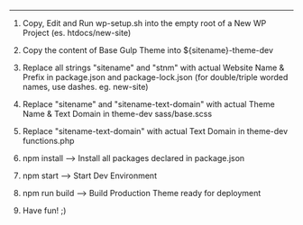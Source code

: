 ------------------------------

1) Copy, Edit and Run wp-setup.sh into the empty root of a New WP Project (es. htdocs/new-site)

2) Copy the content of Base Gulp Theme into ${sitename}-theme-dev

3) Replace all strings "sitename" and "stnm" with actual Website Name & Prefix in package.json and package-lock.json
    (for double/triple worded names, use dashes. eg. new-site)

4) Replace "sitename" and "sitename-text-domain" with actual Theme Name & Text Domain in theme-dev sass/base.scss

5) Replace "sitename-text-domain" with actual Text Domain in theme-dev functions.php

6) npm install --> Install all packages declared in package.json

7) npm start --> Start Dev Environment

8) npm run build --> Build Production Theme ready for deployment

9) Have fun! ;)


